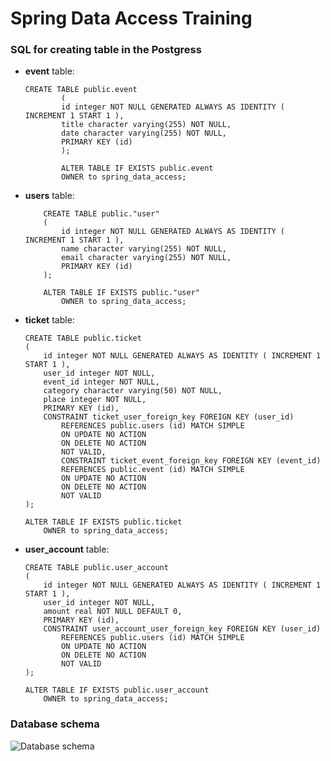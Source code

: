 # <h>Spring Data Access Training<h>


### SQL for creating table in the Postgress
- <b>event</b> table:
  
    ```  
    CREATE TABLE public.event
            (
            id integer NOT NULL GENERATED ALWAYS AS IDENTITY ( INCREMENT 1 START 1 ),
            title character varying(255) NOT NULL,
            date character varying(255) NOT NULL,
            PRIMARY KEY (id)
            );

            ALTER TABLE IF EXISTS public.event
            OWNER to spring_data_access;
  ```
- <b>users</b> table:

    ```
        CREATE TABLE public."user"
        (
            id integer NOT NULL GENERATED ALWAYS AS IDENTITY ( INCREMENT 1 START 1 ),
            name character varying(255) NOT NULL,
            email character varying(255) NOT NULL,
            PRIMARY KEY (id)
        );

        ALTER TABLE IF EXISTS public."user"
            OWNER to spring_data_access;

- <b>ticket</b> table:

    ```
    CREATE TABLE public.ticket
    (
        id integer NOT NULL GENERATED ALWAYS AS IDENTITY ( INCREMENT 1 START 1 ),
        user_id integer NOT NULL,
        event_id integer NOT NULL,
        category character varying(50) NOT NULL,
        place integer NOT NULL,
        PRIMARY KEY (id),
        CONSTRAINT ticket_user_foreign_key FOREIGN KEY (user_id)
            REFERENCES public.users (id) MATCH SIMPLE
            ON UPDATE NO ACTION
            ON DELETE NO ACTION
            NOT VALID,
            CONSTRAINT ticket_event_foreign_key FOREIGN KEY (event_id)
            REFERENCES public.event (id) MATCH SIMPLE
            ON UPDATE NO ACTION
            ON DELETE NO ACTION
            NOT VALID
    );

    ALTER TABLE IF EXISTS public.ticket
        OWNER to spring_data_access;
    ```

- <b>user_account</b> table:
    ```
    CREATE TABLE public.user_account
    (
        id integer NOT NULL GENERATED ALWAYS AS IDENTITY ( INCREMENT 1 START 1 ),
        user_id integer NOT NULL,
        amount real NOT NULL DEFAULT 0,
        PRIMARY KEY (id),
        CONSTRAINT user_account_user_foreign_key FOREIGN KEY (user_id)
            REFERENCES public.users (id) MATCH SIMPLE
            ON UPDATE NO ACTION
            ON DELETE NO ACTION
            NOT VALID
    );

    ALTER TABLE IF EXISTS public.user_account
        OWNER to spring_data_access;
    ```

### Database schema

![Database schema](/images/db-schema.png)
